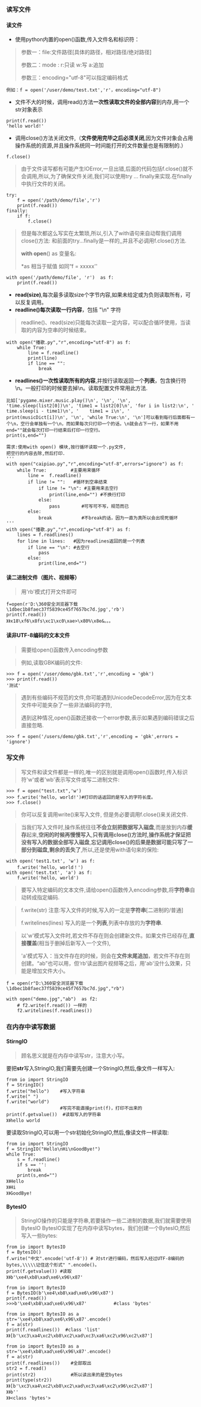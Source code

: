 ### 读写文件

#### 读文件

- 使用python内置的open()函数,传入文件名和标识符：

> 参数一：file:文件路径[具体的路径，相对路径/绝对路径]
>
> 参数二：mode : r:只读 w:写  a:追加
>
> 参数三：encoding="utf-8"可以指定编码格式

```
例如：f = open('/user/demo/test.txt','r'，encoding="utf-8")
```

- 文件不大的时候，调用read()方法**一次性读取文件的全部内容**到内存,用一个str对象表示

```
print(f.read())
'hello world!'
```

- 调用close()方法关闭文件,（**文件使用完毕之后必须关闭**,因为文件对象会占用操作系统的资源,并且操作系统同一时间能打开的文件数量也是有限制的.）

```
f.close()
```

> 由于文件读写都有可能产生IOError,一旦出错,后面的代码包括f.close()就不会调用,所以,为了确保文件关闭,我们可以使用try … finally来实现.在finally中执行文件的关闭。

```
try:
    f = open('/path/demo/file','r')
    print(f.read())
finally:
    if f:
        f.close()  
```

> 但是每次都这么写实在太繁琐,所以,引入了with语句来自动帮我们调用close()方法: 和前面的try...finally是一样的,,并且不必调用f.close()方法.   
>
> **with open**() as 变量名: 
>
> *as 相当于赋值 如同“f = xxxxx''

```
with open('/path/demo/file', 'r')  as f:
    print(f.read())
```

- **read(size)**,每次最多读取size个字节内容,如果未给定或为负则读取所有，可以反复调用。
- **readline()每次读取一行内容**，包括 "\n" 字符 

> readline()、read(size)只能每次读取一定内容，可以配合循环使用，当读取的内容为空串的时候结束。

```
with open("播歌.py","r",encoding="utf-8") as f:
    while True:
        line = f.readline()
        print(line)
        if line == "":
            break
```

- **readlines()一次性读取所有的内容**,并按行读取返回一个**列表**，包含换行符\n。一般打印的时候要去掉\n。读取配置文件常用此方法.

```
比如['pygame.mixer.music.play()\n', '\n', '\n', 'time.sleep(list2[0])\n', 'time1 = list2[0]\n', 'for i in list2:\n', '    time.sleep(i - time1)\n', '    time1 = i\n', '    print(musicDict[i])\n', '\n', 'while True:\n', '\n']可以看到每行后面都有一个\n，空行会单独有一个\n，而如果每次只打印一个的话，\n就会占下一行，如果不用end=""就会每次打印一行结束后打印一行空行。
print(s,end="")
```

```
需求:使用with open() 模块,按行循环读取一个.py文件,
把空行的内容去除,然后打印.
'''
with open("caipiao.py","r",encoding="utf-8",errors="ignore") as f:
    while True:			#主要用来循环
        line =  f.readline()
        if line != "":	 #循环到空串结束
            if line != "\n": #主要用来去空行
                print(line,end="") #不换行打印
            else:
                pass     	#可写可不写，规范而已
        else:
            break			#不break的话，因为一直为真所以会出现死循环
'''
with open("播歌.py","r",encoding="utf-8") as f:
    lines = f.readlines()
    for line in lines:   #因为readlines返回的是一个列表
        if line == "\n": #去空行
            pass
        else:
            print(line,end="")
```

#### 读二进制文件（图片、视频等）

> 用'rb'模式打开文件即可

```
f=open(r'D:\360安全浏览器下载\1dbec1b8faec37f5839ce45f7657bc7d.jpg','rb')
print(f.read())
》》x18\xf6\x8fs\xc1\xc0\xae>\x80%\x8e&。。。
```

#### 读非UTF-8编码的文本文件

> 需要给open()函数传入encoding参数

> 例如,读取GBK编码的文件:

```
>>> f = open('/user/demo/gbk.txt','r',encoding = 'gbk')
>>> print(f.read())
'测试'
```

> 遇到有些编码不规范的文件,你可能遇到UnicodeDecodeError,因为在文本文件中可能夹杂了一些非法编码的字符,
>
> 遇到这种情况,open()函数还接收一个error参数,表示如果遇到编码错误之后直接忽略.

```
>>> f = open('/users/demo/gbk.txt','r',encoding = 'gbk',errors = 'ignore')
```

### 写文件

> 写文件和读文件都是一样的,唯一的区别就是调用open()函数时,传入标识符'w'或者'wb'表示写文件或写二进制文件:

```
>>> f = open("test.txt",'w')
>>> f.write('hello, world!')#打印的话返回的是写入的字符长度。
>>> f.close()
```

> 你可以反复调用write()来写入文件, 但是务必要调用f.close()来关闭文件.

> 当我们写入文件时,操作系统往往**不会立刻把数据写入磁盘**,而是放到内存**缓存**起来,**空闲的时候再慢慢写入**,**只有调用close()方法时,操作系统才保证把没有写入的数据全部写入磁盘**,**忘记调用close()的后果是数据可能只写了一部分到磁盘,剩余的丢失了**,所以,还是使用with语句来的保险:

```
with open('test1.txt', 'w') as f:
    f.write('hello, world！')
with open('test.txt', 'a') as f:
    f.write('hello, world')
```

> 要写入特定编码的文本文件,请给open()函数传入encoding参数,将**字符串**自动转成指定编码.

> f.write(str) 
> 注意:写入文件的时候,写入的一定是**字符串**[二进制的/普通]
>
> f.writelines(lines)
> 写入的是一个**列表**,列表中存放的为**字符串**.

> 以'w'模式写入文件时,若文件不存在则会创建新文件。如果文件已经存在,**直接覆盖**(相当于删掉后新写入一个文件),
>
> 'a'模式写入：当文件存在的时候，则会在**文件末尾追加**，若文件不存在则创建。“ab”也可以用，但‘rb’读出图片视频等之后，用'ab'没什么效果，只能是增加文件大小。

```
f = open(r"D:\360安全浏览器下载\1dbec1b8faec37f5839ce45f7657bc7d.jpg","rb")

with open("demo.jpg","ab")  as f2:
    # f2.write(f.read()) 一样的
    f2.writelines(f.readlines())
```

### 在内存中读写数据

#### StirngIO

> 顾名思义就是在内存中读写str，注意大小写。

要把**str**写入StringIO,我们需要先创建一个StringIO,然后,像文件一样写入:

```
from io import StringIO
f = StringIO()
f.write("hello")	#写入字符串
f.write(" ")
f.write("world")
					#写完不能直接print(f)，打印不出来的
print(f.getvalue())  #读取写入的字符串
》》hello world
```

要读取StringIO,可以用一个str初始化StringIO,然后,像读文件一样读取:

```
from io import StringIO
f = StringIO("Hello\nHi\nGoodBye!")
while True:
    s = f.readline()
    if s == '':
        break
    print(s,end="")
》》Hello
》》Hi
》》GoodBye!
```

#### BytesIO

> StringIO操作的只能是字符串,若要操作一些二进制的数据,我们就需要使用BytesIO
> BytesIO实现了在内存中读写bytes，我们创建一个BytesIO,然后写入一些bytes:

```
from io import BytesIO
f = BytesIO()
f.write("中文".encode('utf-8')) # 对str进行编码，然后写入经过UTF-8编码的bytes,\\\\\记住这个形式" ".encode()。
print(f.getvalue())	#读取
》》b'\xe4\xb8\xad\xe6\x96\x87'
```

```
from io import BytesIO
f = BytesIO(b'\xe4\xb8\xad\xe6\x96\x87')
print(f.read())
>>>b'\xe4\xb8\xad\xe6\x96\x87'			#class 'bytes'
```

```
from io import BytesIO as a
str='\xe4\xb8\xad\xe6\x96\x87'.encode()
f = a(str)
print(f.readlines())  #class 'list'
》》[b'\xc3\xa4\xc2\xb8\xc2\xad\xc3\xa6\xc2\x96\xc2\x87']
```

```
from io import BytesIO as a     
str='\xe4\xb8\xad\xe6\x96\x87'.encode()
f = a(str)
print(f.readlines())    #全部取出
str2 = f.read()				
print(str2)				#所以读出来的是空bytes
print(type(str2))
》》[b'\xc3\xa4\xc2\xb8\xc2\xad\xc3\xa6\xc2\x96\xc2\x87']
》》b''
》》<class 'bytes'>
```

